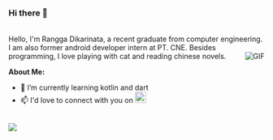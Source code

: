### Hi there 👋 
</br>
Hello, I'm Rangga Dikarinata, a recent graduate from computer engineering. I am also former android developer intern at PT. CNE. Besides programming, I love playing with cat and reading chinese novels.
<img align="right" alt="GIF" src="https://media.giphy.com/media/LHZyixOnHwDDy/giphy.gif" />

**About Me:**
- 🌱 I’m currently learning kotlin and dart
- 📫 I'd love to connect with you on  <a href="https://www.linkedin.com/in/rangga-dikarinata/">
  <img alt="Rangga's linkdein" width="22px" src="https://cdn.jsdelivr.net/npm/simple-icons@v3/icons/linkedin.svg" />
</a>
</br>
<a href="https://github.com/radikz">
  <img align="left" src="https://github-readme-stats.vercel.app/api/top-langs/?username=radikz&layout=compact" />
</a>
